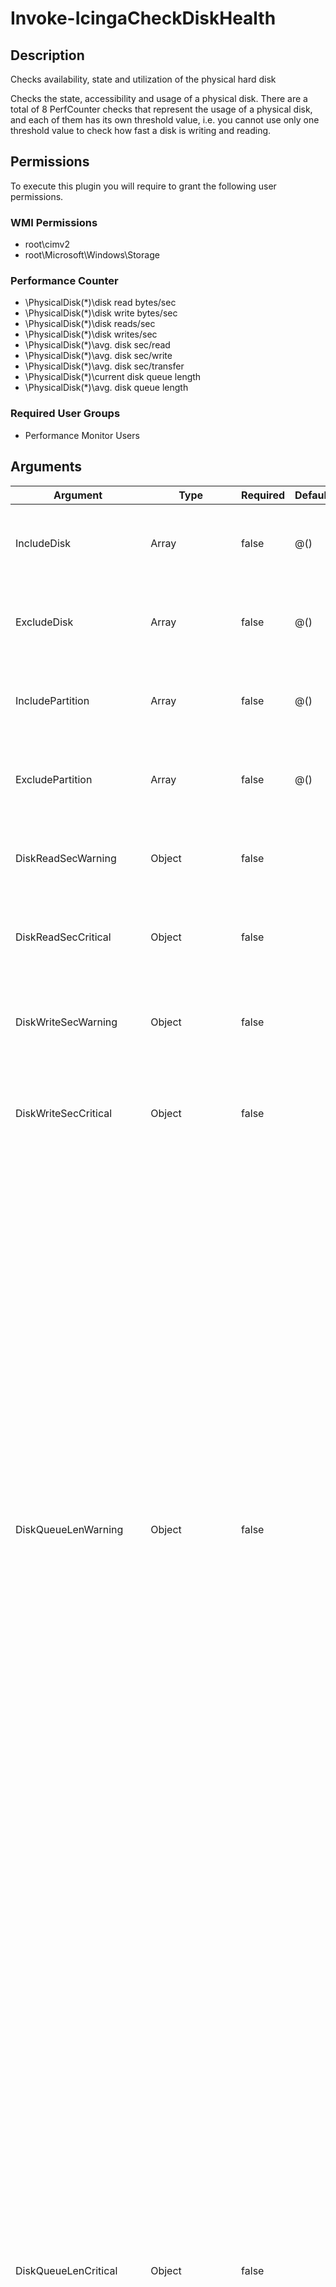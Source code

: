
# Invoke-IcingaCheckDiskHealth

## Description

Checks availability, state and utilization of the physical hard disk

Checks the state, accessibility and usage of a physical disk. There are a total
of 8 PerfCounter checks that represent the usage of a physical disk, and each of
them has its own threshold value, i.e. you cannot use only one threshold value to check
how fast a disk is writing and reading.

## Permissions

To execute this plugin you will require to grant the following user permissions.

### WMI Permissions

* root\cimv2
* root\Microsoft\Windows\Storage

### Performance Counter

* \PhysicalDisk(*)\disk read bytes/sec
* \PhysicalDisk(*)\disk write bytes/sec
* \PhysicalDisk(*)\disk reads/sec
* \PhysicalDisk(*)\disk writes/sec
* \PhysicalDisk(*)\avg. disk sec/read
* \PhysicalDisk(*)\avg. disk sec/write
* \PhysicalDisk(*)\avg. disk sec/transfer
* \PhysicalDisk(*)\current disk queue length
* \PhysicalDisk(*)\avg. disk queue length

### Required User Groups

* Performance Monitor Users

## Arguments

| Argument | Type | Required | Default | Description |
| ---      | ---  | ---      | ---     | ---         |
| IncludeDisk | Array | false | @() | Specify the index id of disks you want to include for checks. Example 0, 1 |
| ExcludeDisk | Array | false | @() | Specify the index id of disks you want to exclude from checks. Example 0, 1 |
| IncludePartition | Array | false | @() | Specify the partition drive letters for disks to include for checks. Example C:, D: |
| ExcludePartition | Array | false | @() | Specify the partition drive letters for disks to exclude from checks. Example C:, D: |
| DiskReadSecWarning | Object | false |  | Warning threshold for disk Reads/sec is the rate of read operations on the disk. |
| DiskReadSecCritical | Object | false |  | Critical threshold for disk Reads/sec is the rate of read operations on the disk. |
| DiskWriteSecWarning | Object | false |  | Warning threshold for disk Writes/sec is the rate of write operations on the disk. |
| DiskWriteSecCritical | Object | false |  | Critical threshold for disk Writes/sec is the rate of write operations on the disk. |
| DiskQueueLenWarning | Object | false |  | Warning threshold for current Disk Queue Length is the number of requests outstanding on the disk at the time the performance data is collected. It also includes requests in service at the time of the collection. This is a instantaneous snapshot, not an average over the time interval. Multi-spindle disk devices can have multiple requests that are active at one time, but other concurrent requests are awaiting service. This counter might reflect a transitory high or low queue length, but if there is a sustained load on the disk drive, it is likely that this will be consistently high. Requests experience delays proportional to the length of this queue minus the number of spindles on the disks. For good performance, this difference should average less than two. |
| DiskQueueLenCritical | Object | false |  | Critical threshold for current Disk Queue Length is the number of requests outstanding on the disk at the time the performance data is collected. It also includes requests in service at the time of the collection. This is a instantaneous snapshot, not an average over the time interval. Multi-spindle disk devices can have multiple requests that are active at one time, but other concurrent requests are awaiting service. This counter might reflect a transitory high or low queue length, but if there is a sustained load on the disk drive, it is likely that this will be consistently high. Requests experience delays proportional to the length of this queue minus the number of spindles on the disks. For good performance, this difference should average less than two. |
| DiskQueueAvgLenWarning | Object | false |  | Warning threshold for Avg. Disk Queue Length is the average number of both read and write requests that were queued for the selected disk during the sample interval. |
| DiskQueueAvgLenCritical | Object | false |  | Critical threshold for Avg. Disk Queue Length is the average number of both read and write requests that were queued for the selected disk during the sample interval. |
| DiskReadByteSecWarning | Object | false |  | Warning threshold for disk Read Bytes/sec is the rate at which bytes are transferred from the disk during read operations. |
| DiskReadByteSecCritical | Object | false |  | Critical threshold for disk Read Bytes/sec is the rate at which bytes are transferred from the disk during read operations. |
| DiskWriteByteSecWarning | Object | false |  | Warning threshold for disk Write Bytes/sec is rate at which bytes are transferred to the disk during write operations. |
| DiskWriteByteSecCritical | Object | false |  | Critical threshold for disk Write Bytes/sec is rate at which bytes are transferred to the disk during write operations. |
| DiskAvgTransSecWarning | Object | false |  | Warning threshold for avg. Disk sec/Transfer is the time, in seconds, of the average disk transfer. If the threshold values are not in seconds, please enter a unit such as (ms, s, m, h, ...) |
| DiskAvgTransSecCritical | Object | false |  | Critical threshold for avg. Disk sec/Transfer is the time, in seconds, of the average disk transfer. If the threshold values are not in seconds, please enter a unit such as (ms, s, m, h, ...) |
| DiskAvgReadSecWarning | Object | false |  | Warning threshold for avg. Disk sec/Read is the average time, in seconds, of a read of data from the disk. If the threshold values are not in seconds, please enter a unit such as (ms, s, m, h, ...) |
| DiskAvgReadSecCritical | Object | false |  | Critical threshold for avg. Disk sec/Read is the average time, in seconds, of a read of data from the disk. If the threshold values are not in seconds, please enter a unit such as (ms, s, m, h, ...) |
| DiskAvgWriteSecWarning | Object | false |  | Warning threshold for Avg. Disk sec/Write is the average time, in seconds, of a write of data to the disk. If the threshold values are not in seconds, please enter a unit such as (ms, s, m, h, ...) |
| DiskAvgWriteSecCritical | Object | false |  | Critical threshold for Avg. Disk sec/Write is the average time, in seconds, of a write of data to the disk. If the threshold values are not in seconds, please enter a unit such as (ms, s, m, h, ...) |
| IgnoreOfflineDisks | SwitchParameter | false | False | Ignores any disk which is having the state `Offline` and returns `Ok` instead of `Warning` for this specific state |
| IgnoreReadOnlyDisks | SwitchParameter | false | False | Ignores any disk which is having the state `Read Only` and returns `Ok` instead of `Warning` for this specific state |
| CheckLogicalOnly | SwitchParameter | false | False | Set this to include only disks that have drive letters like C:, D:, ..., assigned to them. Can be combined with include/exclude filters |
| NoPerfData | SwitchParameter | false | False |  |
| Verbosity | Int32 | false | 0 |  |
| ThresholdInterval | Object |  |  | Change the value your defined threshold checks against from the current value to a collected time threshold of the Icinga for Windows daemon, as described [here](https://icinga.com/docs/icinga-for-windows/latest/doc/service/10-Register-Service-Checks/). An example for this argument would be 1m or 15m which will use the average of 1m or 15m for monitoring. |

## Examples

### Example Command 1

```powershell
Invoke-IcingaCheckDiskHealth  -DiskReadSecWarning 0 -DiskReadSecCritical 1 -DiskAvgTransSecWarning 5s -DiskAvgTransSecCritical 10s -DiskReadByteSecWarning 3000 -DiskReadByteSecCritical 5000 -Verbosity 2
```

### Example Output 1

```powershell
[OK] Check package "Physical Disk Package" (Match All)\_ [OK] Check package "Disk #_Total" (Match All) \_ [OK] _Total avg. disk queue length: 0.001748% \_ [OK] _Total avg. disk sec/read: 0s \_ [OK] _Total avg. disk sec/transfer: 0.000315s \_ [OK] _Total avg. disk sec/write: 0.000315s \_ [OK] _Total disk read bytes/sec: 0B \_ [OK] _Total disk reads/sec: 0 \_ [OK] _Total disk write bytes/sec: 125800.7B \_ [OK] _Total disk writes/sec: 5.025574\_ [OK] Check package "Disk #0" (Match All) \_ [OK] F: C: avg. disk queue length: 0.001751% \_ [OK] F: C: avg. disk sec/read: 0s \_ [OK] F: C: avg. disk sec/transfer: 0.000315s \_ [OK] F: C: avg. disk sec/write: 0.000315s \_ [OK] F: C: current disk queue length: 0 \_ [OK] F: C: disk read bytes/sec: 0B \_ [OK] F: C: disk reads/sec: 0 \_ [OK] F: C: disk write bytes/sec: 125814.7B \_ [OK] F: C: disk writes/sec: 5.018281 \_ [OK] F: C: Is Offline: False \_ [OK] F: C: Is ReadOnly: False \_ [OK] F: C: Operational Status: OK \_ [OK] F: C: Status: OK| 'f_c_avg_disk_sectransfer'=0.000315s;5;10 'f_c_disk_write_bytessec'=125814.7B;; 'f_c_avg_disk_secwrite'=0.000315s;; 'f_c_disk_read_bytessec'=0B;3000;5000 'f_c_avg_disk_secread'=0s;; 'f_c_disk_readssec'=0;0;1 'f_c_avg_disk_queue_length'=0.001751%;;;0;100 'f_c_current_disk_queue_length'=0;; 'f_c_disk_writessec'=5.018281;; '_total_disk_readssec'=0;0;1 '_total_disk_write_bytessec'=125800.7B;; '_total_avg_disk_sectransfer'=0.000315s;5;10 '_total_disk_read_bytessec'=0B;3000;5000 '_total_avg_disk_queue_length'=0.001748%;;;0;100 '_total_avg_disk_secread'=0s;; '_total_disk_writessec'=5.025574;; '_total_current_disk_queue_length'=0;; '_total_avg_disk_secwrite'=0.000315s;;0
```

